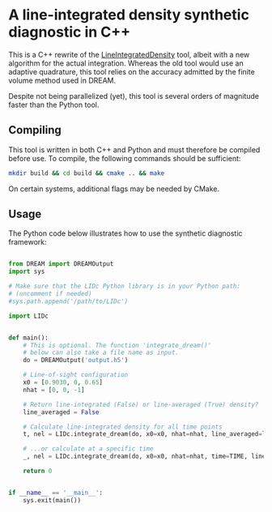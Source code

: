 # A line-integrated density synthetic diagnostic in C++
This is a C++ rewrite of the [LineIntegratedDensity](https://github.com/hoppe93/LineIntegratedDensity)
tool, albeit with a new algorithm for the actual integration. Whereas the old
tool would use an adaptive quadrature, this tool relies on the accuracy admitted
by the finite volume method used in DREAM.

Despite not being parallelized (yet), this tool is several orders of magnitude
faster than the Python tool.


## Compiling
This tool is written in both C++ and Python and must therefore be compiled
before use. To compile, the following commands should be sufficient:
```bash
mkdir build && cd build && cmake .. && make
```
On certain systems, additional flags may be needed by CMake.


## Usage
The Python code below illustrates how to use the synthetic diagnostic framework:
```python

from DREAM import DREAMOutput
import sys

# Make sure that the LIDc Python library is in your Python path:
# (uncomment if needed)
#sys.path.append('/path/to/LIDc')

import LIDc


def main():
    # This is optional. The function 'integrate_dream()'
    # below can also take a file name as input.
    do = DREAMOutput('output.h5')

    # Line-of-sight configuration
    x0 = [0.9030, 0, 0.65]
    nhat = [0, 0, -1]

    # Return line-integrated (False) or line-averaged (True) density?
    line_averaged = False

    # Calculate line-integrated density for all time points
    t, nel = LIDc.integrate_dream(do, x0=x0, nhat=nhat, line_averaged=line_averaged)

    # ...or calculate at a specific time
    _, nel = LIDc.integrate_dream(do, x0=x0, nhat=nhat, time=TIME, line_averaged=line_averaged)

    return 0


if __name__ == '__main__':
    sys.exit(main())


```
